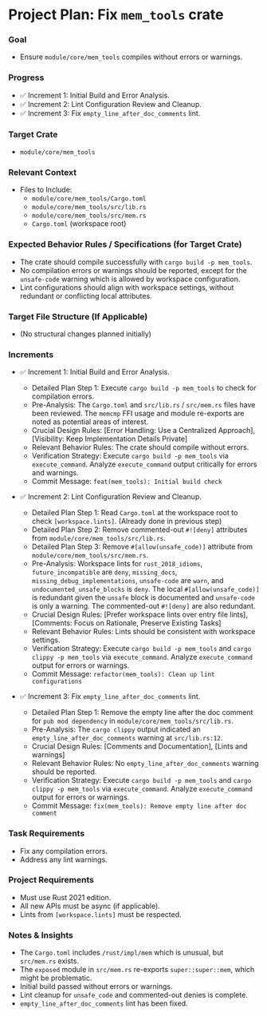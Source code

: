 # Project Plan: Fix `mem_tools` crate

### Goal
*   Ensure `module/core/mem_tools` compiles without errors or warnings.

### Progress
*   ✅ Increment 1: Initial Build and Error Analysis.
*   ✅ Increment 2: Lint Configuration Review and Cleanup.
*   ✅ Increment 3: Fix `empty_line_after_doc_comments` lint.

### Target Crate
*   `module/core/mem_tools`

### Relevant Context
*   Files to Include:
    *   `module/core/mem_tools/Cargo.toml`
    *   `module/core/mem_tools/src/lib.rs`
    *   `module/core/mem_tools/src/mem.rs`
    *   `Cargo.toml` (workspace root)

### Expected Behavior Rules / Specifications (for Target Crate)
*   The crate should compile successfully with `cargo build -p mem_tools`.
*   No compilation errors or warnings should be reported, except for the `unsafe-code` warning which is allowed by workspace configuration.
*   Lint configurations should align with workspace settings, without redundant or conflicting local attributes.

### Target File Structure (If Applicable)
*   (No structural changes planned initially)

### Increments

*   ✅ Increment 1: Initial Build and Error Analysis.
    *   Detailed Plan Step 1: Execute `cargo build -p mem_tools` to check for compilation errors.
    *   Pre-Analysis: The `Cargo.toml` and `src/lib.rs` / `src/mem.rs` files have been reviewed. The `memcmp` FFI usage and module re-exports are noted as potential areas of interest.
    *   Crucial Design Rules: [Error Handling: Use a Centralized Approach], [Visibility: Keep Implementation Details Private]
    *   Relevant Behavior Rules: The crate should compile without errors.
    *   Verification Strategy: Execute `cargo build -p mem_tools` via `execute_command`. Analyze `execute_command` output critically for errors and warnings.
    *   Commit Message: `feat(mem_tools): Initial build check`

*   ✅ Increment 2: Lint Configuration Review and Cleanup.
    *   Detailed Plan Step 1: Read `Cargo.toml` at the workspace root to check `[workspace.lints]`. (Already done in previous step)
    *   Detailed Plan Step 2: Remove commented-out `#![deny]` attributes from `module/core/mem_tools/src/lib.rs`.
    *   Detailed Plan Step 3: Remove `#[allow(unsafe_code)]` attribute from `module/core/mem_tools/src/mem.rs`.
    *   Pre-Analysis: Workspace lints for `rust_2018_idioms`, `future_incompatible` are `deny`, `missing_docs`, `missing_debug_implementations`, `unsafe-code` are `warn`, and `undocumented_unsafe_blocks` is `deny`. The local `#[allow(unsafe_code)]` is redundant given the `unsafe` block is documented and `unsafe-code` is only a warning. The commented-out `#![deny]` are also redundant.
    *   Crucial Design Rules: [Prefer workspace lints over entry file lints], [Comments: Focus on Rationale, Preserve Existing Tasks]
    *   Relevant Behavior Rules: Lints should be consistent with workspace settings.
    *   Verification Strategy: Execute `cargo build -p mem_tools` and `cargo clippy -p mem_tools` via `execute_command`. Analyze `execute_command` output for errors or warnings.
    *   Commit Message: `refactor(mem_tools): Clean up lint configurations`

*   ✅ Increment 3: Fix `empty_line_after_doc_comments` lint.
    *   Detailed Plan Step 1: Remove the empty line after the doc comment for `pub mod dependency` in `module/core/mem_tools/src/lib.rs`.
    *   Pre-Analysis: The `cargo clippy` output indicated an `empty_line_after_doc_comments` warning at `src/lib.rs:12`.
    *   Crucial Design Rules: [Comments and Documentation], [Lints and warnings]
    *   Relevant Behavior Rules: No `empty_line_after_doc_comments` warning should be reported.
    *   Verification Strategy: Execute `cargo build -p mem_tools` and `cargo clippy -p mem_tools` via `execute_command`. Analyze `execute_command` output for errors or warnings.
    *   Commit Message: `fix(mem_tools): Remove empty line after doc comment`

### Task Requirements
*   Fix any compilation errors.
*   Address any lint warnings.

### Project Requirements
*   Must use Rust 2021 edition.
*   All new APIs must be async (if applicable).
*   Lints from `[workspace.lints]` must be respected.

### Notes & Insights
*   The `Cargo.toml` includes `/rust/impl/mem` which is unusual, but `src/mem.rs` exists.
*   The `exposed` module in `src/mem.rs` re-exports `super::super::mem`, which might be problematic.
*   Initial build passed without errors or warnings.
*   Lint cleanup for `unsafe_code` and commented-out denies is complete.
*   `empty_line_after_doc_comments` lint has been fixed.
